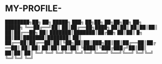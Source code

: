 # MY-PROFILE-

████████╗██╗  ██╗ █████╗ ███╗   ██╗██╗    ██╗██╗██╗  ██╗ █████╗ 
╚══██╔══╝██║  ██║██╔══██╗████╗  ██║██║    ██║██║██║  ██║██╔══██╗
   ██║   ███████║███████║██╔██╗ ██║██║ █╗ ██║██║███████║███████║
   ██║   ██╔══██║██╔══██║██║╚██╗██║██║███╗██║██║██╔══██║██╔══██║
   ██║   ██║  ██║██║  ██║██║ ╚████║╚███╔███╔╝██║██║  ██║██║  ██║
   ╚═╝   ╚═╝  ╚═╝╚═╝  ╚═╝╚═╝  ╚═══╝ ╚══╝╚══╝ ╚═╝╚═╝  ╚═╝╚═╝  ╚═╝
